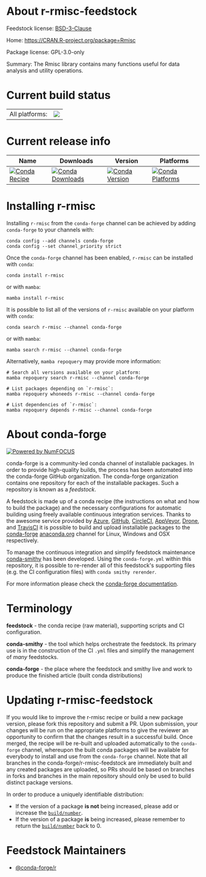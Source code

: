 About r-rmisc-feedstock
=======================

Feedstock license: [BSD-3-Clause](https://github.com/conda-forge/r-rmisc-feedstock/blob/main/LICENSE.txt)

Home: https://CRAN.R-project.org/package=Rmisc

Package license: GPL-3.0-only

Summary: The Rmisc library contains many functions useful for data analysis and utility operations.

Current build status
====================


<table><tr><td>All platforms:</td>
    <td>
      <a href="https://dev.azure.com/conda-forge/feedstock-builds/_build/latest?definitionId=7421&branchName=main">
        <img src="https://dev.azure.com/conda-forge/feedstock-builds/_apis/build/status/r-rmisc-feedstock?branchName=main">
      </a>
    </td>
  </tr>
</table>

Current release info
====================

| Name | Downloads | Version | Platforms |
| --- | --- | --- | --- |
| [![Conda Recipe](https://img.shields.io/badge/recipe-r--rmisc-green.svg)](https://anaconda.org/conda-forge/r-rmisc) | [![Conda Downloads](https://img.shields.io/conda/dn/conda-forge/r-rmisc.svg)](https://anaconda.org/conda-forge/r-rmisc) | [![Conda Version](https://img.shields.io/conda/vn/conda-forge/r-rmisc.svg)](https://anaconda.org/conda-forge/r-rmisc) | [![Conda Platforms](https://img.shields.io/conda/pn/conda-forge/r-rmisc.svg)](https://anaconda.org/conda-forge/r-rmisc) |

Installing r-rmisc
==================

Installing `r-rmisc` from the `conda-forge` channel can be achieved by adding `conda-forge` to your channels with:

```
conda config --add channels conda-forge
conda config --set channel_priority strict
```

Once the `conda-forge` channel has been enabled, `r-rmisc` can be installed with `conda`:

```
conda install r-rmisc
```

or with `mamba`:

```
mamba install r-rmisc
```

It is possible to list all of the versions of `r-rmisc` available on your platform with `conda`:

```
conda search r-rmisc --channel conda-forge
```

or with `mamba`:

```
mamba search r-rmisc --channel conda-forge
```

Alternatively, `mamba repoquery` may provide more information:

```
# Search all versions available on your platform:
mamba repoquery search r-rmisc --channel conda-forge

# List packages depending on `r-rmisc`:
mamba repoquery whoneeds r-rmisc --channel conda-forge

# List dependencies of `r-rmisc`:
mamba repoquery depends r-rmisc --channel conda-forge
```


About conda-forge
=================

[![Powered by
NumFOCUS](https://img.shields.io/badge/powered%20by-NumFOCUS-orange.svg?style=flat&colorA=E1523D&colorB=007D8A)](https://numfocus.org)

conda-forge is a community-led conda channel of installable packages.
In order to provide high-quality builds, the process has been automated into the
conda-forge GitHub organization. The conda-forge organization contains one repository
for each of the installable packages. Such a repository is known as a *feedstock*.

A feedstock is made up of a conda recipe (the instructions on what and how to build
the package) and the necessary configurations for automatic building using freely
available continuous integration services. Thanks to the awesome service provided by
[Azure](https://azure.microsoft.com/en-us/services/devops/), [GitHub](https://github.com/),
[CircleCI](https://circleci.com/), [AppVeyor](https://www.appveyor.com/),
[Drone](https://cloud.drone.io/welcome), and [TravisCI](https://travis-ci.com/)
it is possible to build and upload installable packages to the
[conda-forge](https://anaconda.org/conda-forge) [anaconda.org](https://anaconda.org/)
channel for Linux, Windows and OSX respectively.

To manage the continuous integration and simplify feedstock maintenance
[conda-smithy](https://github.com/conda-forge/conda-smithy) has been developed.
Using the ``conda-forge.yml`` within this repository, it is possible to re-render all of
this feedstock's supporting files (e.g. the CI configuration files) with ``conda smithy rerender``.

For more information please check the [conda-forge documentation](https://conda-forge.org/docs/).

Terminology
===========

**feedstock** - the conda recipe (raw material), supporting scripts and CI configuration.

**conda-smithy** - the tool which helps orchestrate the feedstock.
                   Its primary use is in the construction of the CI ``.yml`` files
                   and simplify the management of *many* feedstocks.

**conda-forge** - the place where the feedstock and smithy live and work to
                  produce the finished article (built conda distributions)


Updating r-rmisc-feedstock
==========================

If you would like to improve the r-rmisc recipe or build a new
package version, please fork this repository and submit a PR. Upon submission,
your changes will be run on the appropriate platforms to give the reviewer an
opportunity to confirm that the changes result in a successful build. Once
merged, the recipe will be re-built and uploaded automatically to the
`conda-forge` channel, whereupon the built conda packages will be available for
everybody to install and use from the `conda-forge` channel.
Note that all branches in the conda-forge/r-rmisc-feedstock are
immediately built and any created packages are uploaded, so PRs should be based
on branches in forks and branches in the main repository should only be used to
build distinct package versions.

In order to produce a uniquely identifiable distribution:
 * If the version of a package **is not** being increased, please add or increase
   the [``build/number``](https://docs.conda.io/projects/conda-build/en/latest/resources/define-metadata.html#build-number-and-string).
 * If the version of a package **is** being increased, please remember to return
   the [``build/number``](https://docs.conda.io/projects/conda-build/en/latest/resources/define-metadata.html#build-number-and-string)
   back to 0.

Feedstock Maintainers
=====================

* [@conda-forge/r](https://github.com/conda-forge/r/)

